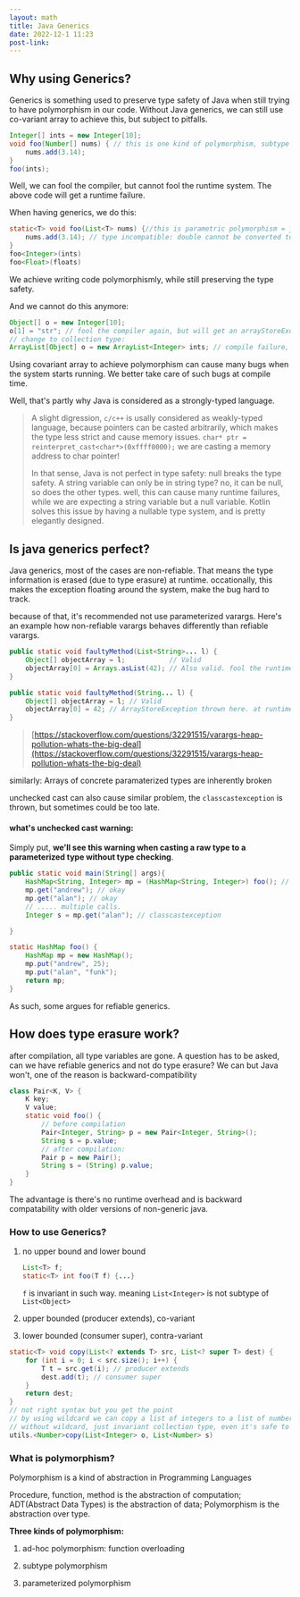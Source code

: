 ```yaml
---
layout: math
title: Java Generics
date: 2022-12-1 11:23
post-link:
---
```


## Why using Generics?

Generics is something used to preserve type safety of Java when still trying to have polymorphism in our code. Without Java generics, we can still use co-variant array to achieve this, but subject to pitfalls.


```java
Integer[] ints = new Integer[10];
void foo(Number[] nums) { // this is one kind of polymorphism, subtype polymorphism
    nums.add(3.14);
}
foo(ints);
```

Well, we can fool the compiler, but cannot fool the runtime system. The above code will get a runtime failure.

When having generics, we do this:

```java
static<T> void foo(List<T> nums) {//this is parametric polymorphism = java generics  
    nums.add(3.14); // type incompatible: double cannot be converted to T  
}  
foo<Integer>(ints)  
foo<Float>(floats)
```


We achieve writing code polymorphismly, while still preserving the type safety.

And we cannot do this anymore:

```java
Object[] o = new Integer[10];  
o[1] = "str"; // fool the compiler again, but will get an arrayStoreException  
// change to collection type:  
ArrayList[Object] o = new ArrayList<Integer> ints; // compile failure, generics is invariant!
```

Using covariant array to achieve polymorphism can cause many bugs when the system starts running. We better take care of such bugs at compile time.

Well, that's partly why Java is considered as a strongly-typed language.

> A slight digression, `c/c++` is usally considered as weakly-typed language, because pointers can be casted arbitrarily, which makes the type less strict and cause memory issues. `char* ptr = reinterpret_cast<char*>(0xffff0000);` we are casting a memory address to char pointer!
> 
> In that sense, Java is not perfect in type safety: null breaks the type safety. A string variable can only be in string type? no, it can be null, so does the other types. well, this can cause many runtime failures, while we are expecting a string variable but a null variable. Kotlin solves this issue by having a nullable type system, and is pretty elegantly designed.

## Is java generics perfect?

Java generics, most of the cases are non-refiable. That means the type information is erased (due to type erasure) at runtime. occationally, this makes the exception floating around the system, make the bug hard to track.

because of that, it's recommended not use parameterized varargs. Here's an example how non-refiable varargs behaves differently than refiable varargs.

```java
public static void faultyMethod(List<String>... l) {  
    Object[] objectArray = l;           // Valid  
    objectArray[0] = Arrays.asList(42); // Also valid. fool the runtime. at runtime objectarray[0] is a List (type information removed), and the rhs is also a List. The exception will not be thrown here, possibly thrown much later, which causes hard problems for debugging.  
}

public static void faultyMethod(String... l) {  
    Object[] objectArray = l; // Valid  
    objectArray[0] = 42; // ArrayStoreException thrown here. at runtime, objectarray has string type, but passed in a integer  
}
```

> [https://stackoverflow.com/questions/32291515/varargs-heap-pollution-whats-the-big-deal](https://stackoverflow.com/questions/32291515/varargs-heap-pollution-whats-the-big-deal)

similarly: Arrays of concrete paramaterized types are inherently broken

unchecked cast can also cause similar problem, the `classcastexception` is thrown, but sometimes could be too late.

#### what's unchecked cast warning: 
Simply put, **we’ll see this warning when casting a raw type to a parameterized type without type checking**.

```java
public static void main(String[] args){  
    HashMap<String, Integer> mp = (HashMap<String, Integer>) foo(); // unchecked cast warning  
    mp.get("andrew"); // okay  
    mp.get("alan"); // okay  
    // ..... multiple calls.  
    Integer s = mp.get("alan"); // classcastexception  

}  

static HashMap foo() {  
    HashMap mp = new HashMap();  
    mp.put("andrew", 25);  
    mp.put("alan", "funk");  
    return mp;  
}
```

As such, some argues for refiable generics.

## How does type erasure work?

after compilation, all type variables are gone. A question has to be asked, can we have refiable generics and not do type erasure? We can but Java won't, one of the reason is backward-compatibility

```java
class Pair<K, V> {  
    K key;  
    V value;  
    static void foo() {  
        // before compilation  
        Pair<Integer, String> p = new Pair<Integer, String>();  
        String s = p.value;  
        // after compilation:  
        Pair p = new Pair();  
        String s = (String) p.value;  
    }  
}
```

The advantage is there's no runtime overhead and is backward compatability with older versions of non-generic java.

### How to use Generics?

1. no upper bound and lower bound
    ```java
    List<T> f;  
    static<T> int foo(T f) {...}
    ```
    `f` is invariant in such way. meaning `List<Integer>` is not subtype of `List<Object>`

2. upper bounded (producer extends), co-variant

3. lower bounded (consumer super), contra-variant

```java
static<T> void copy(List<? extends T> src, List<? super T> dest) {  
    for (int i = 0; i < src.size(); i++) {
        T t = src.get(i); // producer extends  
        dest.add(t); // consumer super  
    }  
    return dest;  
}
// not right syntax but you get the point  
// by using wildcard we can copy a list of integers to a list of numbers  
// without wildcard, just invariant collection type, even it's safe to do so, compiler gives us the error, which is frustrating.  
utils.<Number>copy(List<Integer> o, List<Number> s)
```

### What is polymorphism?

Polymorphism is a kind of abstraction in Programming Languages

Procedure, function, method is the abstraction of computation; ADT(Abstract Data Types) is the abstraction of data; Polymorphism is the abstraction over type.

**Three kinds of polymorphism:**

1. ad-hoc polymorphism: function overloading

2. subtype polymorphism

3. parameterized polymorphism